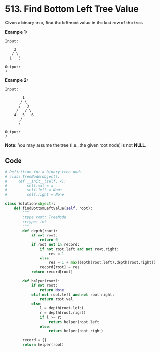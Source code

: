 # 513. Find Bottom Left Tree Value

Given a binary tree, find the leftmost value in the last row of the tree.

**Example 1:**

```
Input:

    2
   / \
  1   3

Output:
1
```



**Example 2:**

```
Input:

        1
       / \
      2   3
     /   / \
    4   5   6
       /
      7

Output:
7
```



**Note:** You may assume the tree (i.e., the given root node) is not **NULL**.



## Code

```python
# Definition for a binary tree node.
# class TreeNode(object):
#     def __init__(self, x):
#         self.val = x
#         self.left = None
#         self.right = None

class Solution(object):
    def findBottomLeftValue(self, root):
        """
        :type root: TreeNode
        :rtype: int
        """
        def depth(root):
            if not root:
                return 0
            if root not in record:
                if not root.left and not root.right:
                    res = 1
                else:
                    res = 1 + max(depth(root.left),depth(root.right))
                record[root] = res
            return record[root]
            
        def helper(root):
            if not root:
                return None
            elif not root.left and not root.right:
                return root.val
            else:
                l = depth(root.left)
                r = depth(root.right)
                if l >= r:
                    return helper(root.left)
                else:
                    return helper(root.right)
            
        record = {}
        return helper(root)
```

